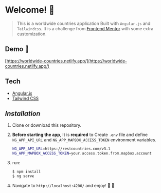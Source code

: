 # Welcome! 👋

> This is a worldwide countries application Built with `Angular.js` and `Tailwindcss`.
> It is a challenge from [Frontend Mentor](https://www.frontendmentor.io) with some extra customization.

## Demo 🚀

[https://worldwide-countries.netlify.app/](https://worldwide-countries.netlify.app/)

## Tech

- [Angular.js](https://angularjs.org/)
- [Tailwind CSS](https://tailwindcss.com/)

## _Installation_

1. Clone or download this repository.

2. **Before starting the app**, It is **required** to Create `.env` file and define `NG_APP_API_URL` and `NG_APP_MAPBOX_ACCESS_TOKEN` environment variables.

   ```sh
   NG_APP_API_URL=https://restcountries.com/v3.1
   NG_APP_MAPBOX_ACCESS_TOKEN=your.access.token.from.mapbox.account
   ```

3. run:

   ```sh
   $ npm install
   $ ng serve
   ```

4. Navigate to `http://localhost:4200/` and enjoy! 👋 🚀
